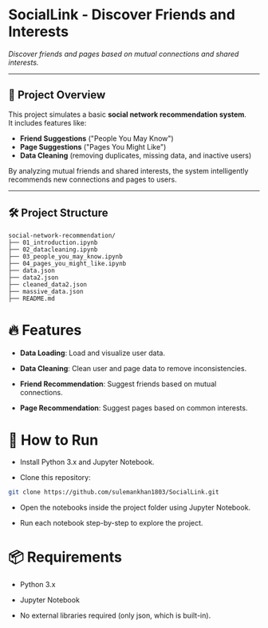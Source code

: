 #  SocialLink - Discover Friends and Interests
_Discover friends and pages based on mutual connections and shared interests._

---

## 📌 Project Overview

This project simulates a basic **social network recommendation system**.  
It includes features like:
- **Friend Suggestions** ("People You May Know")
- **Page Suggestions** ("Pages You Might Like")
- **Data Cleaning** (removing duplicates, missing data, and inactive users)

By analyzing mutual friends and shared interests, the system intelligently recommends new connections and pages to users.

---

## 🛠 Project Structure

```plaintext
social-network-recommendation/
├── 01_introduction.ipynb
├── 02_datacleaning.ipynb
├── 03_people_you_may_know.ipynb
├── 04_pages_you_might_like.ipynb
├── data.json
├── data2.json
├── cleaned_data2.json
├── massive_data.json
├── README.md
```

# 🔥 Features
- **Data Loading**: Load and visualize user data.

- **Data Cleaning**: Clean user and page data to remove inconsistencies.

- **Friend Recommendation**: Suggest friends based on mutual connections.

- **Page Recommendation**: Suggest pages based on common interests.


# 🚀 How to Run
- Install Python 3.x and Jupyter Notebook.

- Clone this repository:
```bash
git clone https://github.com/sulemankhan1803/SocialLink.git
```
- Open the notebooks inside the project folder using Jupyter Notebook.

- Run each notebook step-by-step to explore the project.

# 📦 Requirements
- Python 3.x

- Jupyter Notebook

- No external libraries required (only json, which is built-in).



